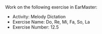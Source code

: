 Work on the following exercise in EarMaster:
- Activity: Melody Dictation
- Exercise Name: Do, Re, Mi, Fa, So, La
- Exercise Number: 12.5
